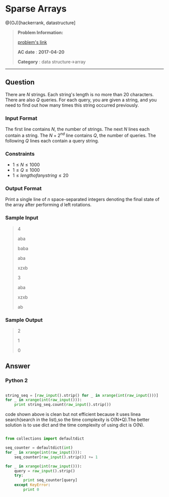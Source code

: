 # Sparse Arrays

@(OJ)[hackerrank, datastructure]

> **Problem Information:**
>
> [problem's link](https://www.hackerrank.com/challenges/sparse-arrays)
>
> **AC date** : **2017-04-20**
>
> **Category** : data structure->array


-------------------

## Question

There are $N$ strings. Each string's length is no more than $20$ characters. There are also $Q$ queries. For each query, you are given a string, and you need to find out how many times this string occurred previously.

### Input Format

The first line contains $N$, the number of strings.
The next $N$ lines each contain a string.
The $N+2^{nd}$ line contains $Q$, the number of queries.
The following $Q$ lines each contain a query string.

### Constraints

- $1 \le N \le 1000$
- $1 \le Q \le 1000$
- $1 \le length of any string \le 20$

### Output Format

Print a single line of $n$ space-separated integers denoting the final state of the array after performing $d$ left rotations.

### Sample Input

> 4
> 
> aba
> 
> baba
> 
> aba
> 
> xzxb
> 
> 3
> 
> aba
> 
> xzxb
> 
> ab
> 


### Sample Output

> 2
>
> 1
>
> 0

## Answer

### Python 2

```python

string_seq = [raw_input().strip() for _ in xrange(int(raw_input()))]
for _ in xrange(int(raw_input())):
    print string_seq.count(raw_input().strip())


```

code shown above is clean but not efficient because it uses linea search(search in the list),so the time complexity is O(N*Q).The better solution is to use dict and the time complexity of using dict is O(N).

```python

from collections import defaultdict

seq_counter = defaultdict(int)
for _ in xrange(int(raw_input())):
    seq_counter[raw_input().strip()] += 1

for _ in xrange(int(raw_input())):
    query = raw_input().strip()
    try:
        print seq_counter[query]
    except KeyError:
        print 0


```
